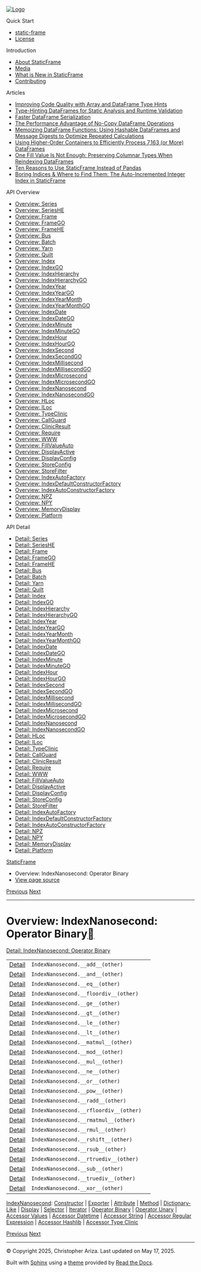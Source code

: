 [![Logo](../_static/sf-logo-web_icon-small.png)](../index.md)

Quick Start

* [static-frame](../readme.md)
* [License](../license.md)

Introduction

* [About StaticFrame](../intro.md)
* [Media](../intro.md#media)
* [What is New in StaticFrame](../new.md)
* [Contributing](../contributing.md)

Articles

* [Improving Code Quality with Array and DataFrame Type Hints](../articles/guard.md)
* [Type-Hinting DataFrames for Static Analysis and Runtime Validation](../articles/ftyping.md)
* [Faster DataFrame Serialization](../articles/serialize.md)
* [The Performance Advantage of No-Copy DataFrame Operations](../articles/no_copy.md)
* [Memoizing DataFrame Functions: Using Hashable DataFrames and Message Digests to Optimize Repeated Calculations](../articles/hash.md)
* [Using Higher-Order Containers to Efficiently Process 7,163 (or More) DataFrames](../articles/uhoc.md)
* [One Fill Value Is Not Enough: Preserving Columnar Types When Reindexing DataFrames](../articles/fill_value.md)
* [Ten Reasons to Use StaticFrame Instead of Pandas](../articles/upgrade.md)
* [Boring Indices & Where to Find Them: The Auto-Incremented Integer Index in StaticFrame](../articles/aiii.md)

API Overview

* [Overview: Series](series.md)
* [Overview: SeriesHE](series_he.md)
* [Overview: Frame](frame.md)
* [Overview: FrameGO](frame_go.md)
* [Overview: FrameHE](frame_he.md)
* [Overview: Bus](bus.md)
* [Overview: Batch](batch.md)
* [Overview: Yarn](yarn.md)
* [Overview: Quilt](quilt.md)
* [Overview: Index](index.md)
* [Overview: IndexGO](index_go.md)
* [Overview: IndexHierarchy](index_hierarchy.md)
* [Overview: IndexHierarchyGO](index_hierarchy_go.md)
* [Overview: IndexYear](index_year.md)
* [Overview: IndexYearGO](index_year_go.md)
* [Overview: IndexYearMonth](index_year_month.md)
* [Overview: IndexYearMonthGO](index_year_month_go.md)
* [Overview: IndexDate](index_date.md)
* [Overview: IndexDateGO](index_date_go.md)
* [Overview: IndexMinute](index_minute.md)
* [Overview: IndexMinuteGO](index_minute_go.md)
* [Overview: IndexHour](index_hour.md)
* [Overview: IndexHourGO](index_hour_go.md)
* [Overview: IndexSecond](index_second.md)
* [Overview: IndexSecondGO](index_second_go.md)
* [Overview: IndexMillisecond](index_millisecond.md)
* [Overview: IndexMillisecondGO](index_millisecond_go.md)
* [Overview: IndexMicrosecond](index_microsecond.md)
* [Overview: IndexMicrosecondGO](index_microsecond_go.md)
* [Overview: IndexNanosecond](index_nanosecond.md)
* [Overview: IndexNanosecondGO](index_nanosecond_go.md)
* [Overview: HLoc](hloc.md)
* [Overview: ILoc](iloc.md)
* [Overview: TypeClinic](type_clinic.md)
* [Overview: CallGuard](call_guard.md)
* [Overview: ClinicResult](clinic_result.md)
* [Overview: Require](require.md)
* [Overview: WWW](www.md)
* [Overview: FillValueAuto](fill_value_auto.md)
* [Overview: DisplayActive](display_active.md)
* [Overview: DisplayConfig](display_config.md)
* [Overview: StoreConfig](store_config.md)
* [Overview: StoreFilter](store_filter.md)
* [Overview: IndexAutoFactory](index_auto_factory.md)
* [Overview: IndexDefaultConstructorFactory](index_default_constructor_factory.md)
* [Overview: IndexAutoConstructorFactory](index_auto_constructor_factory.md)
* [Overview: NPZ](npz.md)
* [Overview: NPY](npy.md)
* [Overview: MemoryDisplay](memory_display.md)
* [Overview: Platform](platform.md)

API Detail

* [Detail: Series](../api_detail/series.md)
* [Detail: SeriesHE](../api_detail/series_he.md)
* [Detail: Frame](../api_detail/frame.md)
* [Detail: FrameGO](../api_detail/frame_go.md)
* [Detail: FrameHE](../api_detail/frame_he.md)
* [Detail: Bus](../api_detail/bus.md)
* [Detail: Batch](../api_detail/batch.md)
* [Detail: Yarn](../api_detail/yarn.md)
* [Detail: Quilt](../api_detail/quilt.md)
* [Detail: Index](../api_detail/index.md)
* [Detail: IndexGO](../api_detail/index_go.md)
* [Detail: IndexHierarchy](../api_detail/index_hierarchy.md)
* [Detail: IndexHierarchyGO](../api_detail/index_hierarchy_go.md)
* [Detail: IndexYear](../api_detail/index_year.md)
* [Detail: IndexYearGO](../api_detail/index_year_go.md)
* [Detail: IndexYearMonth](../api_detail/index_year_month.md)
* [Detail: IndexYearMonthGO](../api_detail/index_year_month_go.md)
* [Detail: IndexDate](../api_detail/index_date.md)
* [Detail: IndexDateGO](../api_detail/index_date_go.md)
* [Detail: IndexMinute](../api_detail/index_minute.md)
* [Detail: IndexMinuteGO](../api_detail/index_minute_go.md)
* [Detail: IndexHour](../api_detail/index_hour.md)
* [Detail: IndexHourGO](../api_detail/index_hour_go.md)
* [Detail: IndexSecond](../api_detail/index_second.md)
* [Detail: IndexSecondGO](../api_detail/index_second_go.md)
* [Detail: IndexMillisecond](../api_detail/index_millisecond.md)
* [Detail: IndexMillisecondGO](../api_detail/index_millisecond_go.md)
* [Detail: IndexMicrosecond](../api_detail/index_microsecond.md)
* [Detail: IndexMicrosecondGO](../api_detail/index_microsecond_go.md)
* [Detail: IndexNanosecond](../api_detail/index_nanosecond.md)
* [Detail: IndexNanosecondGO](../api_detail/index_nanosecond_go.md)
* [Detail: HLoc](../api_detail/hloc.md)
* [Detail: ILoc](../api_detail/iloc.md)
* [Detail: TypeClinic](../api_detail/type_clinic.md)
* [Detail: CallGuard](../api_detail/call_guard.md)
* [Detail: ClinicResult](../api_detail/clinic_result.md)
* [Detail: Require](../api_detail/require.md)
* [Detail: WWW](../api_detail/www.md)
* [Detail: FillValueAuto](../api_detail/fill_value_auto.md)
* [Detail: DisplayActive](../api_detail/display_active.md)
* [Detail: DisplayConfig](../api_detail/display_config.md)
* [Detail: StoreConfig](../api_detail/store_config.md)
* [Detail: StoreFilter](../api_detail/store_filter.md)
* [Detail: IndexAutoFactory](../api_detail/index_auto_factory.md)
* [Detail: IndexDefaultConstructorFactory](../api_detail/index_default_constructor_factory.md)
* [Detail: IndexAutoConstructorFactory](../api_detail/index_auto_constructor_factory.md)
* [Detail: NPZ](../api_detail/npz.md)
* [Detail: NPY](../api_detail/npy.md)
* [Detail: MemoryDisplay](../api_detail/memory_display.md)
* [Detail: Platform](../api_detail/platform.md)

[StaticFrame](../index.md)

* Overview: IndexNanosecond: Operator Binary
* [View page source](../_sources/api_overview/index_nanosecond-operator_binary.rst.txt)

[Previous](index_nanosecond-iterator.md "Overview: IndexNanosecond: Iterator")
[Next](index_nanosecond-operator_unary.md "Overview: IndexNanosecond: Operator Unary")

---

# Overview: IndexNanosecond: Operator Binary[](#overview-indexnanosecond-operator-binary "Link to this heading")

[Detail: IndexNanosecond: Operator Binary](../api_detail/index_nanosecond-operator_binary.md#api-detail-indexnanosecond-operator-binary)

|  |  |  |
| --- | --- | --- |
| [Detail](../api_detail/index_nanosecond-operator_binary.md#api-sig-indexnanosecond-add) | `IndexNanosecond.__add__(other)` |  |
| [Detail](../api_detail/index_nanosecond-operator_binary.md#api-sig-indexnanosecond-and) | `IndexNanosecond.__and__(other)` |  |
| [Detail](../api_detail/index_nanosecond-operator_binary.md#api-sig-indexnanosecond-eq) | `IndexNanosecond.__eq__(other)` |  |
| [Detail](../api_detail/index_nanosecond-operator_binary.md#api-sig-indexnanosecond-floordiv) | `IndexNanosecond.__floordiv__(other)` |  |
| [Detail](../api_detail/index_nanosecond-operator_binary.md#api-sig-indexnanosecond-ge) | `IndexNanosecond.__ge__(other)` |  |
| [Detail](../api_detail/index_nanosecond-operator_binary.md#api-sig-indexnanosecond-gt) | `IndexNanosecond.__gt__(other)` |  |
| [Detail](../api_detail/index_nanosecond-operator_binary.md#api-sig-indexnanosecond-le) | `IndexNanosecond.__le__(other)` |  |
| [Detail](../api_detail/index_nanosecond-operator_binary.md#api-sig-indexnanosecond-lt) | `IndexNanosecond.__lt__(other)` |  |
| [Detail](../api_detail/index_nanosecond-operator_binary.md#api-sig-indexnanosecond-matmul) | `IndexNanosecond.__matmul__(other)` |  |
| [Detail](../api_detail/index_nanosecond-operator_binary.md#api-sig-indexnanosecond-mod) | `IndexNanosecond.__mod__(other)` |  |
| [Detail](../api_detail/index_nanosecond-operator_binary.md#api-sig-indexnanosecond-mul) | `IndexNanosecond.__mul__(other)` |  |
| [Detail](../api_detail/index_nanosecond-operator_binary.md#api-sig-indexnanosecond-ne) | `IndexNanosecond.__ne__(other)` |  |
| [Detail](../api_detail/index_nanosecond-operator_binary.md#api-sig-indexnanosecond-or) | `IndexNanosecond.__or__(other)` |  |
| [Detail](../api_detail/index_nanosecond-operator_binary.md#api-sig-indexnanosecond-pow) | `IndexNanosecond.__pow__(other)` |  |
| [Detail](../api_detail/index_nanosecond-operator_binary.md#api-sig-indexnanosecond-radd) | `IndexNanosecond.__radd__(other)` |  |
| [Detail](../api_detail/index_nanosecond-operator_binary.md#api-sig-indexnanosecond-rfloordiv) | `IndexNanosecond.__rfloordiv__(other)` |  |
| [Detail](../api_detail/index_nanosecond-operator_binary.md#api-sig-indexnanosecond-rmatmul) | `IndexNanosecond.__rmatmul__(other)` |  |
| [Detail](../api_detail/index_nanosecond-operator_binary.md#api-sig-indexnanosecond-rmul) | `IndexNanosecond.__rmul__(other)` |  |
| [Detail](../api_detail/index_nanosecond-operator_binary.md#api-sig-indexnanosecond-rshift) | `IndexNanosecond.__rshift__(other)` |  |
| [Detail](../api_detail/index_nanosecond-operator_binary.md#api-sig-indexnanosecond-rsub) | `IndexNanosecond.__rsub__(other)` |  |
| [Detail](../api_detail/index_nanosecond-operator_binary.md#api-sig-indexnanosecond-rtruediv) | `IndexNanosecond.__rtruediv__(other)` |  |
| [Detail](../api_detail/index_nanosecond-operator_binary.md#api-sig-indexnanosecond-sub) | `IndexNanosecond.__sub__(other)` |  |
| [Detail](../api_detail/index_nanosecond-operator_binary.md#api-sig-indexnanosecond-truediv) | `IndexNanosecond.__truediv__(other)` |  |
| [Detail](../api_detail/index_nanosecond-operator_binary.md#api-sig-indexnanosecond-xor) | `IndexNanosecond.__xor__(other)` |  |

[IndexNanosecond](index_nanosecond.md#api-overview-indexnanosecond): [Constructor](index_nanosecond-constructor.md#api-overview-indexnanosecond-constructor) | [Exporter](index_nanosecond-exporter.md#api-overview-indexnanosecond-exporter) | [Attribute](index_nanosecond-attribute.md#api-overview-indexnanosecond-attribute) | [Method](index_nanosecond-method.md#api-overview-indexnanosecond-method) | [Dictionary-Like](index_nanosecond-dictionary_like.md#api-overview-indexnanosecond-dictionary-like) | [Display](index_nanosecond-display.md#api-overview-indexnanosecond-display) | [Selector](index_nanosecond-selector.md#api-overview-indexnanosecond-selector) | [Iterator](index_nanosecond-iterator.md#api-overview-indexnanosecond-iterator) | [Operator Binary](#api-overview-indexnanosecond-operator-binary) | [Operator Unary](index_nanosecond-operator_unary.md#api-overview-indexnanosecond-operator-unary) | [Accessor Values](index_nanosecond-accessor_values.md#api-overview-indexnanosecond-accessor-values) | [Accessor Datetime](index_nanosecond-accessor_datetime.md#api-overview-indexnanosecond-accessor-datetime) | [Accessor String](index_nanosecond-accessor_string.md#api-overview-indexnanosecond-accessor-string) | [Accessor Regular Expression](index_nanosecond-accessor_regular_expression.md#api-overview-indexnanosecond-accessor-regular-expression) | [Accessor Hashlib](index_nanosecond-accessor_hashlib.md#api-overview-indexnanosecond-accessor-hashlib) | [Accessor Type Clinic](index_nanosecond-accessor_type_clinic.md#api-overview-indexnanosecond-accessor-type-clinic)

[Previous](index_nanosecond-iterator.md "Overview: IndexNanosecond: Iterator")
[Next](index_nanosecond-operator_unary.md "Overview: IndexNanosecond: Operator Unary")

---

© Copyright 2025, Christopher Ariza.
Last updated on May 17, 2025.

Built with [Sphinx](https://www.sphinx-doc.org/) using a
[theme](https://github.com/readthedocs/sphinx_rtd_theme)
provided by [Read the Docs](https://readthedocs.org).